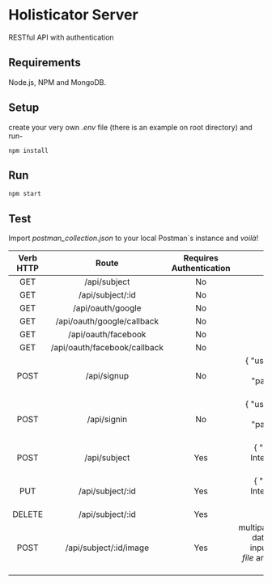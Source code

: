 # Holisticator Server
RESTful API with authentication

## Requirements
Node.js, NPM and MongoDB.

## Setup
create your very own *.env* file (there is an example on root directory) and run-
```
npm install
```

## Run
```
npm start
```

## Test
Import *postman_collection.json* to your local Postman`s instance and _voilà_!

| Verb HTTP |             Route             | Requires Authentication | Params |
|:---------:|:-----------------------------:|:-----------------------:|-------:|
| GET       | /api/subject                  |            No           |
| GET       | /api/subject/:id              |            No           |
| GET       | /api/oauth/google             |            No           |
| GET       | /api/oauth/google/callback    |            No           |
| GET       | /api/oauth/facebook           |            No           |
| GET       | /api/oauth/facebook/callback  |            No           |
| POST      | /api/signup                   |            No           |{ "username": String, "password": String }
| POST      | /api/signin                   |            No           |{ "username": String, "password": String }
| POST      | /api/subject                  |           Yes           |{ "number": Integer, "id": String }
| PUT       | /api/subject/:id              |           Yes           |{ "number": Integer, "id": String }
| DELETE    | /api/subject/:id              |           Yes           |
| POST      | /api/subject/:id/image        |           Yes           |multipart/form-data with an input of type *file* and named as *image*
